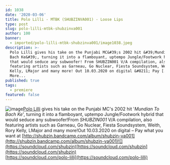 ```yaml
---
id: 1038
date: '2020-03-06'
title: Polo Lilli - MTBK (SHUBZINVA001) - Loose Lips
type: post
slug: polo-lilli-mtbk-shubzinva001
author: 100
banner:
  - imported/polo-lilli-mtbk-shubzinva001/image1038.jpeg
description: >-
  Polo Lilli gives his take on the Punjabi MC&#39;s 2002 hit &#39;Mundian To
  Bach Ke&#39;, turning it into a flamboyant, uptempo Jungle/Footwork hybrid
  that would seduce any subwoofer! From SHUBZIN001 V/A compilation, also
  featuring artists such as Garneau, Go Nuclear, Fiesta Soundsystem, Weith, Rory
  Kelly, LMajor and many more! Out 10.03.2020 on digital &#8211; Pay [...]Read
  More...
published: true
tags:
  - premiere
featured: false
---
```

![image](../imported/polo-lilli-mtbk-shubzinva001/image1038.jpeg)[Polo Lilli](https://www.facebook.com/pololilli/) gives his take on the Punjabi MC's 2002 hit '_Mundian To Bach Ke_', turning it into a flamboyant, uptempo Jungle/Footwork hybrid that would seduce any subwoofer!From _SHUBZIN001_ V/A compilation, also featuring artists such as Garneau, Go Nuclear, Fiesta Soundsystem, Weith, Rory Kelly, LMajor and many more!Out 10.03.2020 on digital – Pay what you want at [http://shubzin.bandcamp.com/album/shubzin-va001](http://shubzin.bandcamp.com/album/shubzin-va001)![](https://soundcloud.com/shubzin)[https://soundcloud.com/shubzin](https://soundcloud.com/shubzin)  
[](https://soundcloud.com/polo-lilli)[https://soundcloud.com/polo-lilli](https://soundcloud.com/polo-lilli)